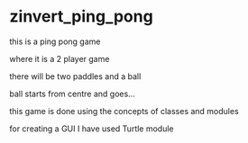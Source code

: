 # zinvert_ping_pong

this is a ping pong game

where it is a 2 player game

there will be two paddles and a ball

ball starts from centre and goes...

this game is done using the concepts of classes and modules

for creating a GUI I have used Turtle module
